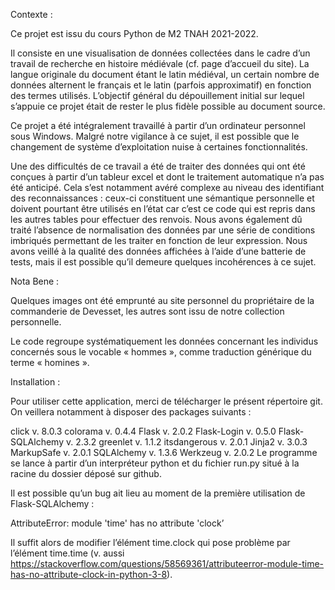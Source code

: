 

Contexte :

Ce projet est issu du cours Python de M2 TNAH 2021-2022.

Il consiste en une visualisation de données collectées dans le cadre d’un travail de recherche en histoire médiévale (cf. page d’accueil du site). La langue originale du document étant le latin médiéval, un certain nombre de données alternent le français et le latin (parfois approximatif) en fonction des termes utilisés. L’objectif général du dépouillement initial sur lequel s’appuie ce projet était de rester le plus fidèle possible au document source.

Ce projet a été intégralement travaillé à partir d’un ordinateur personnel sous Windows. Malgré notre vigilance à ce sujet, il est possible que le changement de système d’exploitation nuise à certaines fonctionnalités.

Une des difficultés de ce travail a été de traiter des données qui ont été conçues à partir d’un tableur excel et dont le traitement automatique n’a pas été anticipé. Cela s’est notamment avéré complexe au niveau des identifiant des reconnaissances : ceux-ci constituent une sémantique personnelle et doivent pourtant être utilisés en l’état car c’est ce code qui est repris dans les autres tables pour effectuer des renvois. Nous avons également dû traité l’absence de normalisation des données par une série de conditions imbriqués permettant de les traiter en fonction de leur expression. Nous avons veillé à la qualité des données affichées à l’aide d’une batterie de tests, mais il est possible qu’il demeure quelques incohérences à ce sujet.

Nota Bene :

Quelques images ont été emprunté au site personnel du propriétaire de la commanderie de Devesset, les autres sont issu de notre collection personnelle.

Le code regroupe systématiquement les données concernant les individus concernés sous le vocable « hommes », comme traduction générique du terme « homines ».

Installation :

Pour utiliser cette application, merci de télécharger le présent répertoire git. On veillera notamment à disposer des packages suivants :

click v. 8.0.3 colorama v. 0.4.4 Flask v. 2.0.2 Flask-Login v. 0.5.0 Flask-SQLAlchemy v. 2.3.2 greenlet v. 1.1.2 itsdangerous v. 2.0.1 Jinja2 v. 3.0.3 MarkupSafe v. 2.0.1 SQLAlchemy v. 1.3.6 Werkzeug v. 2.0.2 Le programme se lance à partir d’un interpréteur python et du fichier run.py situé à la racine du dossier déposé sur github.

Il est possible qu’un bug ait lieu au moment de la première utilisation de Flask-SQLAlchemy : 

AttributeError: module 'time' has no attribute 'clock’

Il suffit alors de modifier l’élément time.clock qui pose problème par l’élément time.time (v. aussi https://stackoverflow.com/questions/58569361/attributeerror-module-time-has-no-attribute-clock-in-python-3-8).
